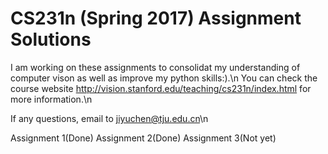 # CS231n (Spring 2017) Assignment Solutions

I am working on these assignments to consolidat my understanding of computer vison as well as improve my python skills:).\n
You can check the course website http://vision.stanford.edu/teaching/cs231n/index.html for more information.\n

If any questions, email to jiyuchen@tju.edu.cn\n

Assignment 1(Done)
Assignment 2(Done)
Assignment 3(Not yet)
